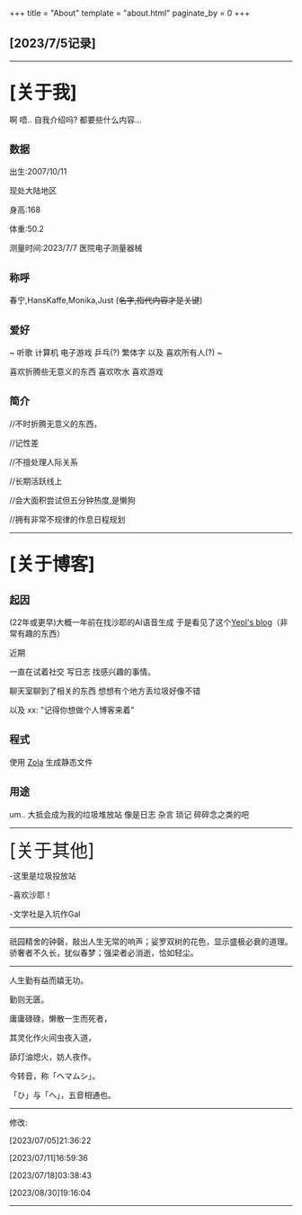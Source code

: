 +++
title = "About"
template = "about.html"
paginate_by = 0
+++

[2023/7/5记录]
--------------

--------------------------------------------------------------------------

<font size=6>[关于我]</font>
--------------------------------------
啊 唔..  自我介绍吗?  都要些什么内容...

<font size=4>数据</font>
-------------------------------
出生:2007/10/11

现处大陆地区

身高:168

体重:50.2

测量时间:2023/7/7  医院电子测量器械

<font size=4>称呼</font>
-------------------------------

春宁,HansKaffe,Monika,Just (~~名字,指代内容才是关键~~)
 
<font size=4>爱好</font>
-------------------------------
~ 听歌 计算机 电子游戏 乒乓(?) 繁体字 以及 喜欢所有人(?) ~

喜欢折腾些无意义的东西
喜欢吹水
喜欢游戏


<font size=4>简介</font>
-----------------------------------

//不时折腾无意义的东西，

//记性差

//不擅处理人际关系

//长期活跃线上

//会大面积尝试但五分钟热度,是懒狗

//拥有非常不规律的作息日程规划

--------------------------------------------------------------------------------
<font size=6>[关于博客]</font>
---------------------------------------

<font size=4>起因</font>
-------------------------------------------------------------

(22年或更早)大概一年前在找沙耶的AI语音生成   于是看见了这个[Yeol's blog](https://yeol.netlify.app/tech/sovits-sha-ye-ge-sheng-he-cheng/)（非常有趣的东西）


近期 

一直在试着社交  写日志 找感兴趣的事情。

聊天室聊到了相关的东西  想想有个地方丢垃圾好像不错

以及 xx:  "记得你想做个人博客来着"  


<font size=4>程式</font>
-------------------------------------

使用 [Zola](https://github.com/getzola/zola) 生成静态文件

<font size=4>用途</font>
----------------------------------------------------

um..  大抵会成为我的垃圾堆放站   像是日志 杂言 琐记 碎碎念之类的吧

-------------------------------------------------------------------------

<font size=6>[关于其他]</font>

-这里是垃圾投放站

-喜欢沙耶！

-文学社是入坑作Gal

-------------------------------------

祇园精舍的钟磬，敲出人生无常的响声；娑罗双树的花色，显示盛极必衰的道理。骄奢者不久长，犹似春梦；强梁者必消逝，恰如轻尘。

--------------------------------------------------------------------------------------------------------------------------------------------------

人生勤有益而嬉无功。

勤则无匮。

庸庸碌碌，懒散一生而死者，

其灵化作火间虫夜入道，

舔灯油熄火，妨人夜作。

今转音，称「ヘマムシ」。

「ひ」与「へ」，五音相通也。

---------------------------------------------------------------------

修改:

[2023/07/05]21:36:22

[2023/07/11]16:59:36

[2023/07/18]03:38:43

[2023/08/30]19:16:04

---------------------------------
